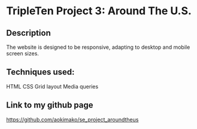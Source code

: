 # TripleTen Project 3: Around The U.S.

## Description

The website is designed to be responsive, adapting to desktop and mobile screen sizes.

## Techniques used:

HTML
CSS
Grid layout
Media queries

## Link to my github page

https://github.com/aokimako/se_project_aroundtheus
